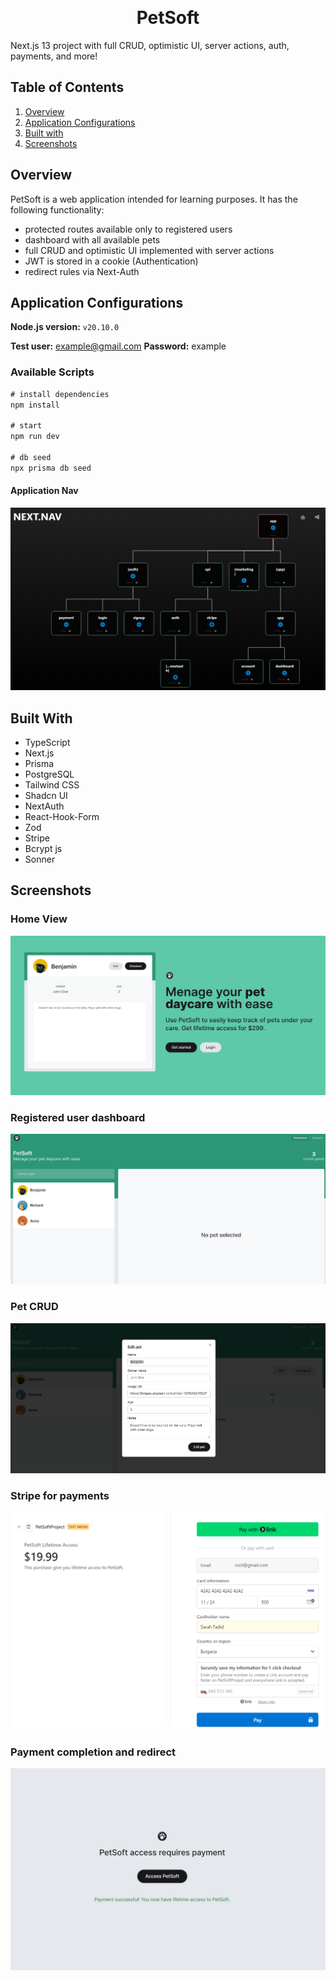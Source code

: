 <p id="start" align="center">
<br>

  <h1 align="center" color='7582EB'>PetSoft</h1>
  
</p>
Next.js 13 project with full CRUD, optimistic UI, server actions, auth, payments, and more!

## Table of Contents

1. <a href="#overview">Overview</a>
2. <a href="#appConfig">Application Configurations</a>
3. <a href="#builtWith">Built with</a>
4. <a href="#appShots">Screenshots</a>

<h2 id="overview">Overview</h2>
PetSoft is a web application intended for learning purposes. It has the following functionality:

- protected routes available only to registered users
- dashboard with all available pets
- full CRUD and optimistic UI implemented with server actions
- JWT is stored in a cookie (Authentication)
- redirect rules via Next-Auth

<h2 id="appConfig">Application Configurations</h2>

**Node.js version:** `v20.10.0`

**Test user:** example@gmail.com **Password:** example

### Available Scripts

```javascript
# install dependencies
npm install

# start
npm run dev

# db seed
npx prisma db seed
```

#### Application Nav

![Application Nav](/appScreens/petSoft_nextNav.png)

<h2 id="builtWith">Built With</h2>

- TypeScript
- Next.js
- Prisma
- PostgreSQL
- Tailwind CSS
- Shadcn UI
- NextAuth
- React-Hook-Form
- Zod
- Stripe
- Bcrypt js
- Sonner

<h2 id="appShots">Screenshots</h2>

### Home View

![Home View](/appScreens/petSoft_main.png)

### Registered user dashboard

![City Events](/appScreens/petSoft_dashboard.png)

### Pet CRUD

![Event View](/appScreens/petSoft_petForm.png)

### Stripe for payments

![Event View](/appScreens/petSoft_stripe.png)

### Payment completion and redirect

![Event View](/appScreens/petSoft_payments.png)
